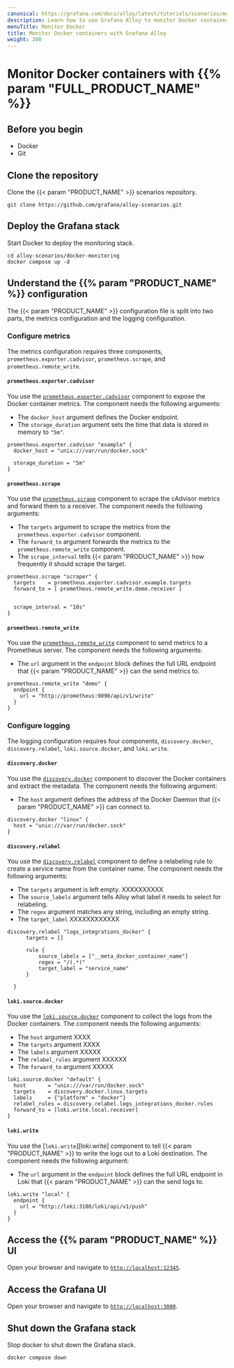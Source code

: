 ```yaml
---
canonical: https://grafana.com/docs/alloy/latest/tutorials/scenarios/monitor-docker-containers/
description: Learn how to use Grafana Alloy to monitor Docker containers
menuTitle: Monitor Docker
title: Monitor Docker containers with Grafana Alloy
weight: 200
---
```


# Monitor Docker containers with {{% param "FULL_PRODUCT_NAME" %}}

## Before you begin

* Docker
* Git

## Clone the repository

Clone the {{< param "PRODUCT_NAME" >}} scenarios repository.

```shell
git clone https://github.com/grafana/alloy-scenarios.git
```

## Deploy the Grafana stack

Start Docker to deploy the monitoring stack.

```shell
cd alloy-scenarios/docker-monitoring
docker compose up -d
```

## Understand the {{% param "PRODUCT_NAME" %}} configuration

The {{< param "PRODUCT_NAME" >}} configuration file is split into two parts, the metrics configuration and the logging configuration.

### Configure metrics

The metrics configuration requires three components, `prometheus.exporter.cadvisor`, `prometheus.scrape`, and `prometheus.remote_write`.

#### `prometheus.exporter.cadvisor`

You use the [`prometheus.exporter.cadvisor`][prometheus.exporter.cadvisor] component to expose the Docker container metrics.
The component needs the following arguments:

* The `docker_host` argument defines the Docker endpoint.
* The `storage_duration` argument sets the time that data is stored in memory to `"5m"`.

```alloy
prometheus.exporter.cadvisor "example" {
  docker_host = "unix:///var/run/docker.sock"

  storage_duration = "5m"
}
```

#### `prometheus.scrape`

You use the [`prometheus.scrape`][prometheus.scrape] component to scrape the cAdvisor metrics and forward them to a receiver.
The component needs the following arguments:

* The `targets` argument to scrape the metrics from the `prometheus.exporter.cadvisor` component.
* The `forward_to` argument forwards the metrics to the `prometheus.remote_write` component.
* The `scrape_interval` tells {{< param "PRODUCT_NAME" >}} how frequently it should scrape the target.

```alloy
prometheus.scrape "scraper" {
  targets    = prometheus.exporter.cadvisor.example.targets
  forward_to = [ prometheus.remote_write.demo.receiver ]


  scrape_interval = "10s"
}
```

#### `prometheus.remote_write`

You use the [`prometheus.remote_write`][prometheus.remote_write] component to send metrics to a Prometheus server.
The component needs the following arguments:

* The `url` argument in the `endpoint` block defines the full URL endpoint that {{< param "PRODUCT_NAME" >}} can the send metrics to.

```alloy
prometheus.remote_write "demo" {
  endpoint {
    url = "http://prometheus:9090/api/v1/write"
  }
}
```

[prometheus.exporter.cadvisor]: https://grafana.com/docs/alloy/<ALLOY_VERSION>>/reference/components/prometheus/prometheus.exporter.cadvisor/
[prometheus.scrape]: https://grafana.com/docs/alloy/<ALLOY_VERSION>>/reference/components/prometheus/prometheus.scrape/
[prometheus.remote_write]: https://grafana.com/docs/alloy/<ALLOY_VERSION>/reference/components/prometheus/prometheus.remote_write/

### Configure logging

The logging configuration requires four components, `discovery.docker`, `discovery.relabel`, `loki.source.docker`, and `loki.write`.


#### `discovery.docker`

You use the [`discovery.docker`][discovery.docker] component to discover the Docker containers and extract the metadata.
The component needs the following argument:

* The `host` argument defines the address of the Docker Daemon that {{< param "PRODUCT_NAME" >}} can connect to.

```alloy
discovery.docker "linux" {
  host = "unix:///var/run/docker.sock"
}
```

#### `discovery.relabel`

You use the [`discovery.relabel`][discovery.relabel] component to define a relabeling rule to create a service name from the container name.
The component needs the following arguments:

* The `targets` argument is left empty. XXXXXXXXXX
* The `source_labels` argument tells Alloy what label it needs to select for relabeling.
* The `regex` argument matches any string, including an empty string.
* The `target_label` XXXXXXXXXXXX

```alloy
discovery.relabel "logs_integrations_docker" {
      targets = []
  
      rule {
          source_labels = ["__meta_docker_container_name"]
          regex = "/(.*)"
          target_label = "service_name"
      }

  }
```

#### `loki.source.docker`

You use the [`loki.source.docker`][loki.source.docker] component to collect the logs from the Docker containers.
The component needs the following arguments:

* The `host` argument XXXX
* The `targets` argument XXXX
* The `labels` argument XXXXX
* The `relabel_rules` argument XXXXXX
* The `forward_to` argument XXXXX

```alloy
loki.source.docker "default" {
  host       = "unix:///var/run/docker.sock"
  targets    = discovery.docker.linux.targets
  labels     = {"platform" = "docker"}
  relabel_rules = discovery.relabel.logs_integrations_docker.rules
  forward_to = [loki.write.local.receiver]
}
```

#### `loki.write`

You use the [`loki.write`][loki.write] component to tell {{< param "PRODUCT_NAME" >}} to write the logs out to a Loki destination.
The component needs the following argument:

* The `url` argument in the `endpoint` block defines the full URL endpoint in Loki that {{< param "PRODUCT_NAME" >}} can the send logs to.

```alloy
loki.write "local" {
  endpoint {
    url = "http://loki:3100/loki/api/v1/push"
  }
}
```

[discovery.docker]: https://grafana.com/docs/alloy/<ALLOY_VERSION>/reference/components/discovery/discovery.docker/
[discovery.relabel]: https://grafana.com/docs/alloy/<ALLOY_VERSION>/reference/components/discovery/discovery.relabel/
[loki.source.docker]: https://grafana.com/docs/alloy/<ALLOY_VERSION>/reference/components/loki/loki.source.docker/

## Access the {{% param "PRODUCT_NAME" %}} UI

Open your browser and navigate to [`http://localhost:12345`](http://localhost:12345).

## Access the Grafana UI

Open your browser and navigate to [`http://localhost:3000`](http://localhost:3000).

## Shut down the Grafana stack

Stop docker to shut down the Grafana stack.

```shell
docker compose down
```
